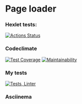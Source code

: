 # Page loader

### Hexlet tests:
[![Actions Status](https://github.com/Vla2d/fullstack-javascript-project-4/workflows/hexlet-check/badge.svg)](https://github.com/Vla2d/fullstack-javascript-project-4/actions)

### Codeclimate
[![Test Coverage](https://api.codeclimate.com/v1/badges/d413935f0ddf13a440c7/test_coverage)](https://codeclimate.com/github/Vla2d/fullstack-javascript-project-4/test_coverage)
[![Maintainability](https://api.codeclimate.com/v1/badges/d413935f0ddf13a440c7/maintainability)](https://codeclimate.com/github/Vla2d/fullstack-javascript-project-4/maintainability)

### My tests
[![Tests, Linter](https://github.com/Vla2d/fullstack-javascript-project-4/actions/workflows/NodeCI.yml/badge.svg)](https://github.com/Vla2d/fullstack-javascript-project-4/actions/workflows/NodeCI.yml)


### Asciinema


